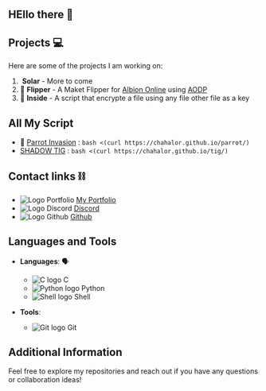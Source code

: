 ## HEllo there 👋

<!--
**Chahalor/Chahalor** is a ✨ _special_ ✨ repository because its `README.md` (this file) appears on your GitHub profile.

Here are some ideas to get you started:

- 🔭 I’m currently working on ...
- 🌱 I’m currently learning ...
- 👯 I’m looking to collaborate on ...
- 🤔 I’m looking for help with ...
- 💬 Ask me about ...
- 📫 How to reach me: ...
- 😄 Pronouns: ...
- ⚡ Fun fact: ...
-->

## Projects 💻

Here are some of the projects I am working on:

1. ![]() **Solar** - More to come
2. 🏦 **Flipper** - A Maket Flipper for [Albion Online](https://albiononline.com/home) using [AODP](https://www.albion-online-data.com/)
3. 📁 **Inside** - A script that encrypte a file using any file other file as a key

## All My Script

- 🦜	[Parrot Invasion](https://github.com/Chahalor/parrot-invasion) :	```bash <(curl https://chahalor.github.io/parrot/)```
-	[SHADOW TIG](https://github.com/Chahalor/TIG) :						```bash <(curl https://chahalor.github.io/tig/)```

## Contact links ⛓️

- ![Logo Portfolio](/logo/web.ico) [My Portfolio](https://chahalor.github.io)
- ![Logo Discord](/logo/Discord.ico) [Discord](discord.com/users/chahalor)
- ![Logo Github](/logo/github.ico) [Github](https://github.com/Chahalor)

## Languages and Tools

- **Languages**: 🗣️
	- ![C logo](/logo/C.ico) C
	- ![Python logo](/logo/python.ico) Python
	- ![Shell logo](/logo/bash.ico) Shell

- **Tools**:
	- ![Git logo](/logo/git.ico) Git

## Additional Information

Feel free to explore my repositories and reach out if you have any questions or collaboration ideas!